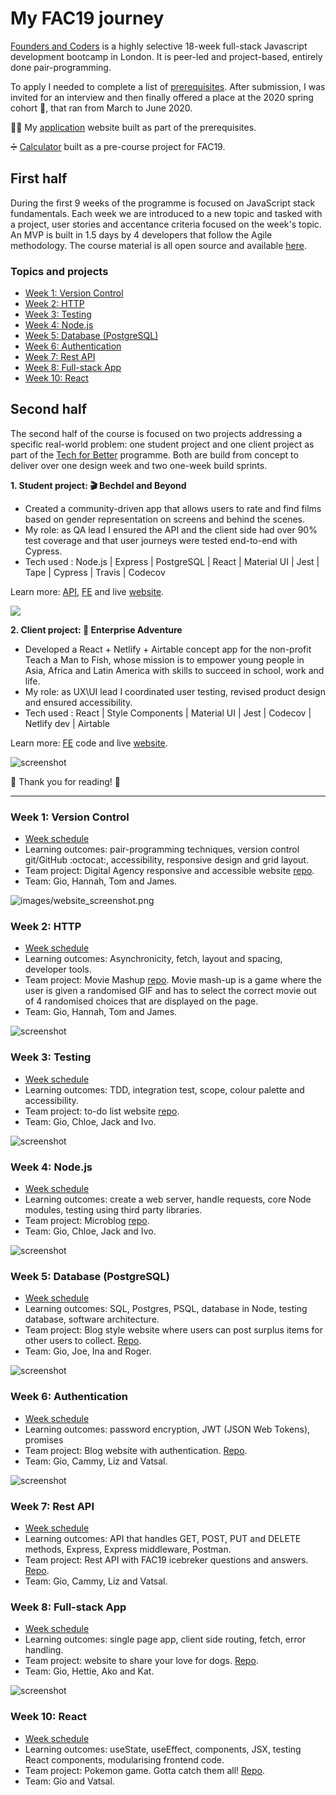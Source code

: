 <!-- omit in toc -->
# My FAC19 journey

[Founders and Coders](https://foundersandcoders.com/) is a highly selective 18-week full-stack Javascript development bootcamp in London. It is peer-led and project-based, entirely done pair-programming. 

To apply I needed to complete a list of [prerequisites](https://github.com/glrta/glrta-portfolio-fac#application-prerequisites). After submission, I was invited for an interview and then finally offered a place at the 2020 spring cohort 🎉, that ran from March to June 2020.

💁‍♀️ My [application](http://glrta.github.io/fac19-application) website built as part of the prerequisites. 

➗ [Calculator](https://github.com/glrta/calc) built as a pre-course project for FAC19.

<!-- omit in toc -->
## First half

During the first 9 weeks of the programme is focused on JavaScript stack fundamentals. Each week we are introduced to a new topic and tasked with a project, user stories and accentance criteria focused on the week's topic.  An MVP is built in 1.5 days by 4 developers that follow the Agile methodology. The course material is all open source and available [here](https://founders-and-coders.gitbook.io/coursebook/).

<!-- omit in toc -->
### Topics and projects

- [Week 1: Version Control](#week-1-version-control)
- [Week 2: HTTP](#week-2-http)
- [Week 3: Testing](#week-3-testing)
- [Week 4: Node.js](#week-4-nodejs)
- [Week 5: Database (PostgreSQL)](#week-5-database-postgresql)
- [Week 6: Authentication](#week-6-authentication)
- [Week 7: Rest API](#week-7-rest-api)
- [Week 8: Full-stack App](#week-8-full-stack-app)
- [Week 10: React](#week-10-react)

<!-- omit in toc -->
## Second half

The second half of the course is focused on two projects addressing a specific real-world problem: one student project and one client project as part of the [Tech for Better](https://www.foundersandcoders.com/tech-for-better/) programme. Both are build from concept to deliver over one design week and two one-week build sprints.

**1. Student project: :clapper: Bechdel and Beyond**

- Created a community-driven app that allows users to rate and find films based on gender representation on screens and behind the scenes.
- My role: as QA lead I ensured the API and the client side had over 90% test coverage and that user journeys were tested end-to-end with Cypress.
- Tech used : Node.js | Express | PostgreSQL | React | Material UI | Jest | Tape | Cypress | Travis | Codecov

Learn more: [API](https://github.com/fac19/Bechdel-Beyond-backend), [FE](https://github.com/fac19/Bechdel-Beyond) and live [website](https://bechdelbeyond.netlify.app).

![](./images/screenshot-bechdel.png)


**2. Client project: :rocket: Enterprise Adventure**

- Developed a React + Netlify + Airtable concept app for the non-profit Teach a Man to Fish, whose mission is to empower young people in Asia, Africa and Latin America with skills to succeed in school, work and life.
- My role: as UX\UI lead I coordinated user testing, revised product design and ensured accessibility.
- Tech used : React | Style Components | Material UI | Jest | Codecov |  Netlify dev | Airtable

Learn more: [FE](https://github.com/fac19/teach-fish-frontend) code and live [website](https://enterprise-adventure.netlify.app).

![screenshot](./images/screenshot-ea.png)

:purple_heart: Thank you for reading! :purple_heart:

---

### Week 1: Version Control

- [Week schedule](https://founders-and-coders.gitbook.io/coursebook/curriculum/teamwork-and-toolkit)
- Learning outcomes: pair-programming techniques, version control git/GitHub :octocat:, accessibility, responsive design and grid layout.
- Team project: Digital Agency responsive and accessible website [repo](https://github.com/glrta/week1-hklo).
- Team: Gio, Hannah, Tom and James.

![images/website_screenshot.png](./images/screenshot-week1.png)

### Week 2: HTTP

- [Week schedule](https://founders-and-coders.gitbook.io/coursebook/curriculum/http/schedule)
- Learning outcomes: Asynchronicity, fetch, layout and spacing, developer tools.
- Team project: Movie Mashup [repo](https://github.com/glrta/week2-hklo). Movie mash-up is a game where the user is given a randomised GIF and has to select the correct movie out of 4 randomised choices that are displayed on the page.
- Team: Gio, Hannah, Tom and James.

![screenshot](./images/screenshot-week2.png)

### Week 3: Testing

- [Week schedule](https://founders-and-coders.gitbook.io/coursebook/curriculum/testing/schedule)
- Learning outcomes: TDD, integration test, scope, colour palette and accessibility.
- Team project: to-do list website [repo](https://fac19.github.io/week3-JICG/).
- Team: Gio, Chloe, Jack and Ivo.
  
![screenshot](./images/screenshot-week3.png)

### Week 4: Node.js

- [Week schedule](https://founders-and-coders.gitbook.io/coursebook/curriculum/node/schedule)
- Learning outcomes: create a web server, handle requests, core Node modules, testing using third party libraries. 
- Team project: Microblog [repo](https://serene-peak-45045.herokuapp.com).
- Team: Gio, Chloe, Jack and Ivo.

![screenshot](./images/screenshot-week4.png)

### Week 5: Database (PostgreSQL)

- [Week schedule](https://founders-and-coders.gitbook.io/coursebook/curriculum/databases/schedule)
- Learning outcomes: SQL, Postgres, PSQL, database in Node, testing database, software architecture.
- Team project: Blog style website where users can post surplus items for other users to collect. [Repo](https://github.com/fac19/week5-FKAM).
- Team: Gio, Joe, Ina and Roger.

![screenshot](./images/screenshot-week5.png)

### Week 6: Authentication

- [Week schedule](https://founders-and-coders.gitbook.io/coursebook/curriculum/authentication/schedule)
- Learning outcomes: password encryption, JWT (JSON Web Tokens), promises
- Team project: Blog website with authentication. [Repo](https://github.com/glrta/week6-BGJK).
- Team: Gio, Cammy, Liz and Vatsal.

![screenshot](./images/screenshot-week6.png)

### Week 7: Rest API

- [Week schedule](https://founders-and-coders.gitbook.io/coursebook/curriculum/rest-apis/schedule)
- Learning outcomes: API that handles GET, POST, PUT and DELETE methods, Express, Express middleware, Postman.
- Team project: Rest API with FAC19 icebreker questions and answers. [Repo](https://github.com/glrta/week7-BGJK).
- Team: Gio, Cammy, Liz and Vatsal.

### Week 8: Full-stack App

- [Week schedule](https://founders-and-coders.gitbook.io/coursebook/curriculum/fullstack-app/schedule)
- Learning outcomes: single page app, client side routing, fetch, error handling. 
- Team project: website to share your love for dogs. [Repo](https://github.com/glrta/week8-DEKN).
- Team: Gio, Hettie, Ako and Kat.

![screenshot](./images/screenshot-week8.png)

### Week 10: React

- [Week schedule](https://founders-and-coders.gitbook.io/coursebook/curriculum/react/schedule)
- Learning outcomes: useState, useEffect, components, JSX, testing React components, modularising frontend code.
- Team project: Pokemon game. Gotta catch them all! [Repo](https://github.com/fac19/week10-gv).
- Team: Gio and Vatsal.
